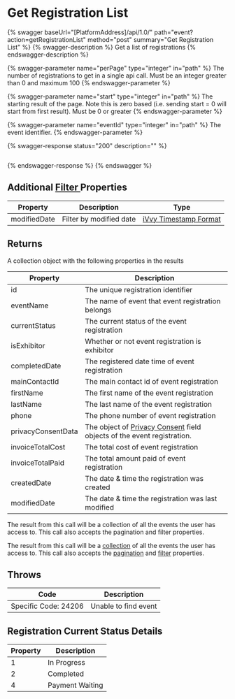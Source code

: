 # Get Registration List

{% swagger baseUrl="[PlatformAddress]/api/1.0/" path="event?action=getRegistrationList" method="post" summary="Get Registration List" %}
{% swagger-description %}
Get a list of registrations
{% endswagger-description %}

{% swagger-parameter name="perPage" type="integer" in="path" %}
The number of registrations to get in a single api call. Must be an integer greater than 0 and maximum 100
{% endswagger-parameter %}

{% swagger-parameter name="start" type="integer" in="path" %}
The starting result of the page. Note this is zero based (i.e. sending start = 0 will start from first result). Must be 0 or greater
{% endswagger-parameter %}

{% swagger-parameter name="eventId" type="integer" in="path" %}
The event identifier.
{% endswagger-parameter %}

{% swagger-response status="200" description="" %}
```
```
{% endswagger-response %}
{% endswagger %}

## Additional [Filter ](../getting-started/interpreting-the-response/filtering.md)Properties

| Property     | Description             | Type                                                                  |
| ------------ | ----------------------- | --------------------------------------------------------------------- |
| modifiedDate | Filter by modified date | [iVvy Timestamp Format](../development-reference/timestamp-format.md) |

## Returns

A collection object with the following properties in the results

| Property         | Description                                        |
| ---------------- | -------------------------------------------------- |
| id               | The unique registration identifier                 |
| eventName        | The name of event that event registration belongs  |
| currentStatus    | The current status of the event registration       |
| isExhibitor      | Whether or not event registration is exhibitor     |
| completedDate    | The registered date time of event registration     |
| mainContactId    | The main contact id of event registration          |
| firstName        | The first name of the event registration           |
| lastName         | The last name of the event registration            |
| phone            | The phone number of event registration             |
| privacyConsentData | The object of [Privacy Consent](../contact/get-contact.md#privacy-consent-data) field objects of the event registration. |
| invoiceTotalCost | The total cost of event registration               |
| invoiceTotalPaid | The total amount paid of event registration        |
| createdDate      | The date & time the registration was created       |
| modifiedDate     | The date & time the registration was last modified |

The result from this call will be a collection of all the events the user has access to. This call also accepts the pagination and filter properties.

The result from this call will be a [collection](./#collections) of all the events the user has access to. This call also accepts the [pagination](./#pagination) and [filter](./#filtering) properties.

## Throws

| Code                 | Description          |
| -------------------- | -------------------- |
| Specific Code: 24206 | Unable to find event |

## Registration Current Status Details

| Property | Description     |
| -------- | --------------- |
| 1        | In Progress     |
| 2        | Completed       |
| 4        | Payment Waiting |
